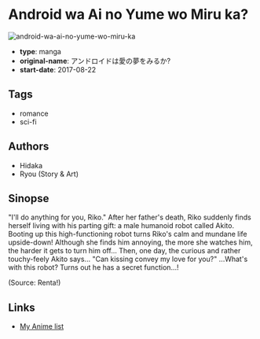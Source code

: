 # Android wa Ai no Yume wo Miru ka?

![android-wa-ai-no-yume-wo-miru-ka](https://cdn.myanimelist.net/images/manga/1/246001.jpg)

-   **type**: manga
-   **original-name**: アンドロイドは愛の夢をみるか?
-   **start-date**: 2017-08-22

## Tags

-   romance
-   sci-fi

## Authors

-   Hidaka
-   Ryou (Story & Art)

## Sinopse

"I'll do anything for you, Riko." After her father's death, Riko suddenly finds herself living with his parting gift: a male humanoid robot called Akito. Booting up this high-functioning robot turns Riko's calm and mundane life upside-down! Although she finds him annoying, the more she watches him, the harder it gets to turn him off... Then, one day, the curious and rather touchy-feely Akito says... "Can kissing convey my love for you?" ...What's with this robot? Turns out he has a secret function...!

(Source: Renta!)

## Links

-   [My Anime list](https://myanimelist.net/manga/134441/Android_wa_Ai_no_Yume_wo_Miru_ka)
